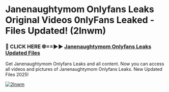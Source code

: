 # Janenaughtymom Onlyfans Leaks Original Videos 0nlyFans Leaked - Files Updated! (2lnwm)

<h3>🔴 CLICK HERE 🌐==►► <a href="https://tinyurl.com/3hn5wdd3" rel="nofollow">Janenaughtymom Onlyfans Leaks Updated Files</a></h3>

Get Janenaughtymom Onlyfans Leaks and all content. Now you can access all videos and pictures of Janenaughtymom Onlyfans Leaks. New Updated Files 2025!

[![2lnwm](https://i.imgur.com/4HnBqBT.gif)](https://tinyurl.com/3hn5wdd3)
